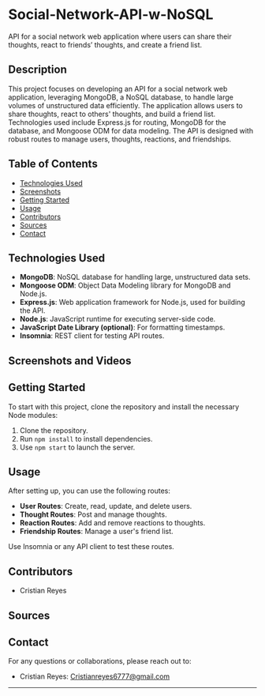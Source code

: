 # Social-Network-API-w-NoSQL
 API for a social network web application where users can share their thoughts, react to friends’ thoughts, and create a friend list.


## Description

This project focuses on developing an API for a social network web application, leveraging MongoDB, a NoSQL database, to handle large volumes of unstructured data efficiently. The application allows users to share thoughts, react to others' thoughts, and build a friend list. Technologies used include Express.js for routing, MongoDB for the database, and Mongoose ODM for data modeling. The API is designed with robust routes to manage users, thoughts, reactions, and friendships.

## Table of Contents

- [Technologies Used](#technologies-used)
- [Screenshots](#screenshots)
- [Getting Started](#getting-started)
- [Usage](#usage)
- [Contributors](#contributors)
- [Sources](#sources)
- [Contact](#contact)

## Technologies Used

- **MongoDB**: NoSQL database for handling large, unstructured data sets.
- **Mongoose ODM**: Object Data Modeling library for MongoDB and Node.js.
- **Express.js**: Web application framework for Node.js, used for building the API.
- **Node.js**: JavaScript runtime for executing server-side code.
- **JavaScript Date Library (optional)**: For formatting timestamps.
- **Insomnia**: REST client for testing API routes.

## Screenshots and Videos


## Getting Started

To start with this project, clone the repository and install the necessary Node modules:

1. Clone the repository.
2. Run `npm install` to install dependencies.
3. Use `npm start` to launch the server.

## Usage

After setting up, you can use the following routes:

- **User Routes**: Create, read, update, and delete users.
- **Thought Routes**: Post and manage thoughts.
- **Reaction Routes**: Add and remove reactions to thoughts.
- **Friendship Routes**: Manage a user's friend list.

Use Insomnia or any API client to test these routes.

## Contributors

- Cristian Reyes

## Sources



## Contact
For any questions or collaborations, please reach out to:

- Cristian Reyes: [Cristianreyes6777@gmail.com](mailto:Cristianreyes6777@gmail.com)

---


